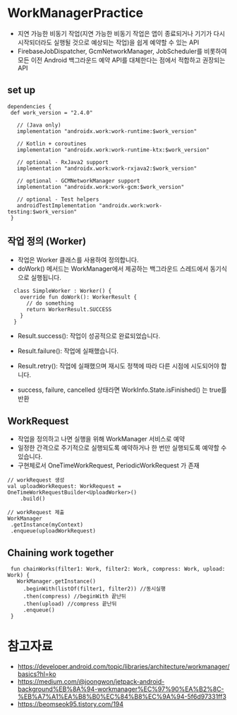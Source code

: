 # WorkManagerPractice
 - 지연 가능한 비동기 작업(지연 가능한 비동기 작업은 앱이 종료되거나 기기가 다시 시작되더라도 실행될 것으로 예상되는 작업)을 쉽게 예약할 수 있는 API
 - FirebaseJobDispatcher, GcmNetworkManager, JobScheduler를 비롯하여 모든 이전 Android 백그라운드 예약 API를 대체한다는 점에서 적합하고 권장되는 API
 
 ## set up
 ```
 dependencies {
  def work_version = "2.4.0"

    // (Java only)
    implementation "androidx.work:work-runtime:$work_version"

    // Kotlin + coroutines
    implementation "androidx.work:work-runtime-ktx:$work_version"

    // optional - RxJava2 support
    implementation "androidx.work:work-rxjava2:$work_version"

    // optional - GCMNetworkManager support
    implementation "androidx.work:work-gcm:$work_version"

    // optional - Test helpers
    androidTestImplementation "androidx.work:work-testing:$work_version"
  }
  ```
  
  ## 작업 정의 (Worker)
  - 작업은 Worker 클래스를 사용하여 정의합니다.
  - doWork() 메서드는 WorkManager에서 제공하는 백그라운드 스레드에서 동기식으로 실행됩니다.
  ```
    class SimpleWorker : Worker() {
      override fun doWork(): WorkerResult {
        // do something
        return WorkerResult.SUCCESS
      }
    }
   ```
   - Result.success(): 작업이 성공적으로 완료되었습니다.
   - Result.failure(): 작업에 실패했습니다.
   - Result.retry(): 작업에 실패했으며 재시도 정책에 따라 다른 시점에 시도되어야 합니다.
   
   - success, failure, cancelled 상태라면 WorkInfo.State.isFinished() 는 true를 반환 
   
   ## WorkRequest
   - 작업을 정의하고 나면 실행을 위해 WorkManager 서비스로 예약
   - 일정한 간격으로 주기적으로 실행되도록 예약하거나 한 번만 실행되도록 예약할 수 있습니다.
   - 구현체로서 OneTimeWorkRequest, PeriodicWorkRequest 가 존재
   ```
   // workRequest 생성
   val uploadWorkRequest: WorkRequest =
   OneTimeWorkRequestBuilder<UploadWorker>()
       .build()
       
   // workRequest 제출
   WorkManager
    .getInstance(myContext)
    .enqueue(uploadWorkRequest)
   ```
   
   ## Chaining work together
   ```
    fun chainWorks(filter1: Work, filter2: Work, compress: Work, upload: Work) {
      WorkManager.getInstance()
        .beginWith(listOf(filter1, filter2)) //동시실행
        .then(compress) //beginWith 끝난뒤
        .then(upload) //compress 끝난뒤
        .enqueue()
    }
   ```
   
   
   
   # 참고자료
   - https://developer.android.com/topic/libraries/architecture/workmanager/basics?hl=ko
   - https://medium.com/@joongwon/jetpack-android-background%EB%8A%94-workmanager%EC%97%90%EA%B2%8C-%EB%A7%A1%EA%B8%B0%EC%84%B8%EC%9A%94-5f6d97331ff3
   - https://beomseok95.tistory.com/194
   
